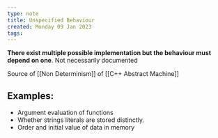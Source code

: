 ```yaml
---
type: note
title: Unspecified Behaviour
created: Monday 09 Jan 2023
tags: 
---
```

**There exist multiple possible implementation but the behaviour must depend on one**. Not necessarily documented

Source of [[Non Determinism]] of [[C++ Abstract Machine]]

## Examples:
- Argument evaluation of functions
- Whether strings literals are stored distinctly.
- Order and initial value of data in memory